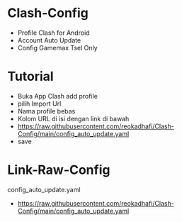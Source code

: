 # Clash-Config
- Profile Clash for Android
- Account Auto Update
- Config Gamemax Tsel Only
# Tutorial
- Buka App Clash add profile
- pilih Import Url
- Nama profile bebas
- Kolom URL di isi dengan link di bawah
- https://raw.githubusercontent.com/reokadhafi/Clash-Config/main/config_auto_update.yaml
- save
# Link-Raw-Config
config_auto_update.yaml
- https://raw.githubusercontent.com/reokadhafi/Clash-Config/main/config_auto_update.yaml

